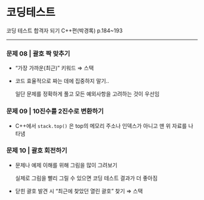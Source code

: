 # 코딩테스트

코딩 테스트 합격자 되기 C++편(박경록) p.184~193

---

### 문제 08 | 괄호 짝 맞추기

- “가장 가까운(최근)” 키워드 ⇒ 스택
- 코드 효율적으로 짜는 데에 집중하지 말기..
    
    일단 문제를 정확하게 풀고 모든 예외사항을 고려하는 것이 우선임
    

### 문제 09 | 10진수를 2진수로 변환하기

- C++에서 `stack.top()` 은  top의 메모리 주소나 인덱스가 아니고 맨 위 자료를 나타냄

### 문제 10 | 괄호 회전하기

- 문제나 예제 이해를 위해 그림을 많이 그려보기
    
    실제로 그림을 빨리 그릴 수 있으면 코딩 테스트 결과가 더 좋아짐
    
- 닫힌 괄호 발견 시 “최근에 찾았던 열린 괄호” 찾기 ⇒ 스택

